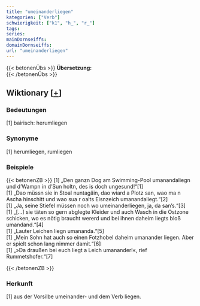 ```yaml
---
title: "umeinanderliegen"
kategorien: ["Verb"]
schwierigkeit: ["k1", "h_", "r_"]
tags:
series:
mainDornseiffs:
domainDornseiffs:
url: "umeinanderliegen"
---
```


{{< betonenÜbs >}}
**Übersetzung:**  
{{< /betonenÜbs >}}

## Wiktionary [[+](https://de.wiktionary.org/wiki/umeinanderliegen)]

### Bedeutungen
[1] bairisch: herumliegen  

### Synonyme
[1] herumliegen, rumliegen  

### Beispiele
{{< betonenZB >}}
[1] „Den ganzn Dog am Swimming-Pool umanandaliegn und d’Wampn in d’Sun holtn, des is doch ungesund!“[1]  
[1] „Dao müssn sie in Stoal nuntagäin, dao wiard a Plotz san, wao ma n Ascha hinschitt und wao sua r oalts Eisnzeich umanandaliegt.“[2]  
[1] „Ja, seine Stiefel müssen noch wo umeinanderliegen, ja, da san’s.“[3]  
[1] „[…] sie täten so gern abglegte Kleider und auch Wasch in die Ostzone schicken, wo es nötig braucht wererd und bei ihnen daheim liegts bloß umandand.“[4]  
[1] „Lauter Leichen liegn umananda.“[5]  
[1] „Mein Sohn hat auch so einen Fotzhobel daheim umanander liegen. Aber er spielt schon lang nimmer damit.“[6]  
[1] „»Da draußen bei euch liegt a Leich umanander!«, rief Rummetshofer.“[7]  

{{< /betonenZB >}}
### Herkunft
[1] aus der Vorsilbe umeinander- und dem Verb liegen.  


